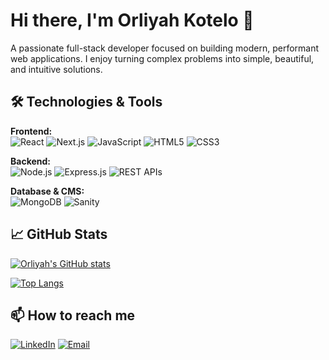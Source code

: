 # Hi there, I'm Orliyah Kotelo 👋

A passionate full-stack developer focused on building modern, performant web applications. I enjoy turning complex problems into simple, beautiful, and intuitive solutions.

## 🛠️ Technologies & Tools

**Frontend:**  
![React](https://img.shields.io/badge/React-20232A?style=for-the-badge&logo=react&logoColor=61DAFB)
![Next.js](https://img.shields.io/badge/Next.js-000000?style=for-the-badge&logo=nextdotjs&logoColor=white)
![JavaScript](https://img.shields.io/badge/JavaScript-F7DF1E?style=for-the-badge&logo=javascript&logoColor=black)
![HTML5](https://img.shields.io/badge/HTML5-E34F26?style=for-the-badge&logo=html5&logoColor=white)
![CSS3](https://img.shields.io/badge/CSS3-1572B6?style=for-the-badge&logo=css3&logoColor=white)

**Backend:**  
![Node.js](https://img.shields.io/badge/Node.js-339933?style=for-the-badge&logo=nodedotjs&logoColor=white)
![Express.js](https://img.shields.io/badge/Express.js-000000?style=for-the-badge&logo=express&logoColor=white)
![REST APIs](https://img.shields.io/badge/REST_API-FF6C37?style=for-the-badge&logo=json&logoColor=white)

**Database & CMS:**  
![MongoDB](https://img.shields.io/badge/MongoDB-47A248?style=for-the-badge&logo=mongodb&logoColor=white)
![Sanity](https://img.shields.io/badge/Sanity-000000?style=for-the-badge&logo=sanity&logoColor=white)

## 📈 GitHub Stats

[![Orliyah's GitHub stats](https://github-readme-stats.vercel.app/api?username=orliyahTheCoder&show_icons=true&theme=radical)](https://github.com/anuraghazra/github-readme-stats)

[![Top Langs](https://github-readme-stats.vercel.app/api/top-langs/?username=orliyahTheCoder&layout=compact&theme=radical)](https://github.com/anuraghazra/github-readme-stats)

## 📫 How to reach me
[![LinkedIn](https://img.shields.io/badge/LinkedIn-0077B5?style=for-the-badge&logo=linkedin&logoColor=white)](#)
[![Email](https://img.shields.io/badge/Email-D14836?style=for-the-badge&logo=gmail&logoColor=white)](mailto:orliyahkotelofreelancer@gmail.com)
